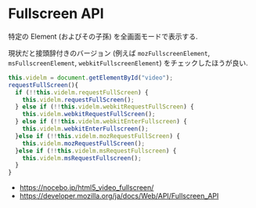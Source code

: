 # Fullscreen API

特定の Element (およびその子孫) を全画面モードで表示する.

現状だと接頭辞付きのバージョン (例えば `mozFullscreenElement`, `msFullscreenElement`, `webkitFullscreenElement`) をチェックしたほうが良い.


```javascript
this.videlm = document.getElementById("video");
requestFullScreen(){
  if (!!this.videlm.requestFullScreen) {
    this.videlm.requestFullScreen();
  } else if (!!this.videlm.webkitRequestFullScreen) {
    this.videlm.webkitRequestFullScreen();
  } else if (!!this.videlm.webkitEnterFullscreen) {
    this.videlm.webkitEnterFullscreen();
  }else if (!!this.videlm.mozRequestFullScreen) {
    this.videlm.mozRequestFullScreen();
  }else if (!!this.videlm.msRequestFullscreen) {
    this.videlm.msRequestFullscreen();
  }
}
```

- https://nocebo.jp/html5_video_fullscreen/
- https://developer.mozilla.org/ja/docs/Web/API/Fullscreen_API

